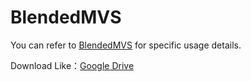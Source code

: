 # BlendedMVS
You can refer to [BlendedMVS](https://github.com/YoYo000/BlendedMVS) for specific usage details.

Download Like：[Google Drive](https://drive.google.com/file/d/1eDjh-_asdfasdf)
